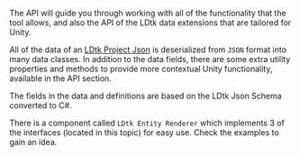 The API will guide you through working with all of the functionality that the tool allows, and also the API of the LDtk data extensions that are tailored for Unity.

All of the data of an [LDtk Project Json](https://ldtk.io/json/) is deserialized from `JSON` format into many data classes. 
In addition to the data fields, there are some extra utility properties and methods to provide more contextual Unity functionality, available in the API section.

The fields in the data and definitions are based on the LDtk Json Schema converted to C#.

There is a component called `LDtk Entity Renderer` which implements 3 of the interfaces (located in this topic) for easy use. Check the examples to gain an idea.